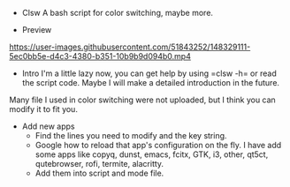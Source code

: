 * Clsw
A bash script for color switching, maybe more.

* Preview

https://user-images.githubusercontent.com/51843252/148329111-5ec0bb5e-d4c3-4380-b351-10b9b9d094b0.mp4

* Intro
I'm a little lazy now, you can get help by using =clsw -h= or read the script code.
Maybe I will make a detailed introduction in the future.

Many file I used in color switching were not uploaded, but I think you can modify it to fit you.

* Add new apps
  - Find the lines you need to modify and the key string.
  - Google how to reload that app's configuration on the fly.
    I have add some apps like copyq, dunst, emacs, fcitx, GTK, i3, other, qt5ct, qutebrowser, rofi, termite, alacritty.
  - Add them into script and mode file.






